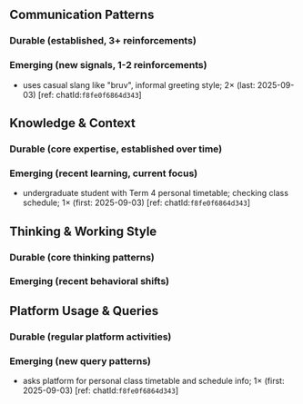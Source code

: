 ## Communication Patterns
### Durable (established, 3+ reinforcements)

### Emerging (new signals, 1-2 reinforcements)
- uses casual slang like "bruv", informal greeting style; 2× (last: 2025-09-03) [ref: chatId:`f8fe0f6864d343`]

## Knowledge & Context
### Durable (core expertise, established over time)

### Emerging (recent learning, current focus)
- undergraduate student with Term 4 personal timetable; checking class schedule; 1× (first: 2025-09-03) [ref: chatId:`f8fe0f6864d343`]

## Thinking & Working Style
### Durable (core thinking patterns)

### Emerging (recent behavioral shifts)

## Platform Usage & Queries
### Durable (regular platform activities)

### Emerging (new query patterns)
- asks platform for personal class timetable and schedule info; 1× (first: 2025-09-03) [ref: chatId:`f8fe0f6864d343`]